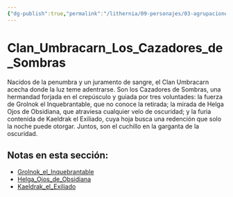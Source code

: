 ```yaml
---
{"dg-publish":true,"permalink":"/lithernia/09-personajes/03-agrupaciones/clan-umbracarn-los-cazadores-de-sombras/home/"}
---
```


# Clan_Umbracarn_Los_Cazadores_de_Sombras

Nacidos de la penumbra y un juramento de sangre, el Clan Umbracarn acecha donde la luz teme adentrarse. Son los Cazadores de Sombras, una hermandad forjada en el crepúsculo y guiada por tres voluntades: la fuerza de Grolnok el Inquebrantable, que no conoce la retirada; la mirada de Helga Ojos de Obsidiana, que atraviesa cualquier velo de oscuridad; y la furia contenida de Kaeldrak el Exiliado, cuya hoja busca una redención que solo la noche puede otorgar. Juntos, son el cuchillo en la garganta de la oscuridad.

## Notas en esta sección:
- [Grolnok_el_Inquebrantable](./Grolnok_el_Inquebrantable.md)
- [Helga_Ojos_de_Obsidiana](./Helga_Ojos_de_Obsidiana.md)
- [Kaeldrak_el_Exiliado](./Kaeldrak_el_Exiliado.md)

